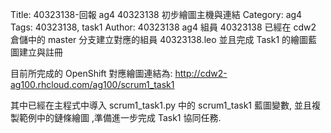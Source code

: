 Title: 40323138-回報 ag4 40323138 初步繪圖主機與連結
Category: ag4
Tags: 40323138, task1
Author: 40323138
ag4 組員 40323138 已經在 cdw2 倉儲中的 master 分支建立對應的組員 40323138.leo 並且完成 Task1 的繪圖藍圖建立與註冊

<!-- PELICAN_END_SUMMARY -->

目前所完成的 OpenShift 對應繪圖連結為: <a href="http://cdw2-ag100.rhcloud.com/ag100/scrum1_task1">http://cdw2-ag100.rhcloud.com/ag100/scrum1_task1</a>

其中已經在主程式中導入 scrum1_task1.py 中的 scrum1_task1 藍圖變數, 並且複製範例中的鏈條繪圖 ,準備進一步完成 Task1 協同任務.
